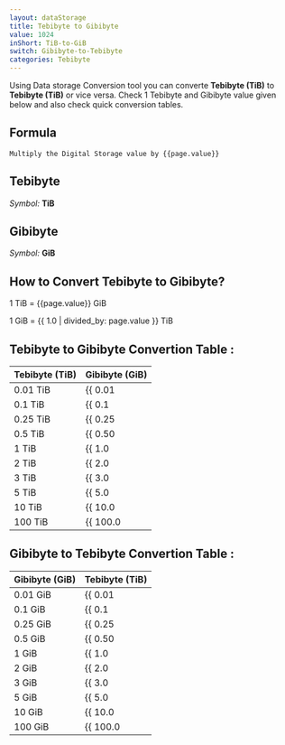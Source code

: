 ```yaml
---
layout: dataStorage
title: Tebibyte to Gibibyte
value: 1024
inShort: TiB-to-GiB
switch: Gibibyte-to-Tebibyte
categories: Tebibyte
---
```


Using Data storage Conversion tool you can converte **Tebibyte (TiB)** to **Tebibyte (TiB)** or vice versa. Check 1 Tebibyte and Gibibyte value given below and also check quick conversion tables.

## Formula
`Multiply the Digital Storage value by {{page.value}}`

## Tebibyte
*Symbol:* **TiB**

## Gibibyte
*Symbol:* **GiB**

## How to Convert Tebibyte to Gibibyte?

1 TiB = {{page.value}} GiB

1 GiB = {{ 1.0 | divided_by: page.value }} TiB


## Tebibyte to Gibibyte Convertion Table :

| Tebibyte (TiB) | Gibibyte (GiB) |
| ---- | ---- |
| 0.01 TiB | {{ 0.01 | times: page.value }} GiB |
| 0.1 TiB | {{ 0.1 | times: page.value }} GiB |
| 0.25 TiB | {{ 0.25 | times: page.value }} GiB |
| 0.5 TiB | {{ 0.50 | times: page.value }} GiB |
| 1 TiB | {{ 1.0 | times: page.value }} GiB |
| 2 TiB | {{ 2.0 | times: page.value }} GiB |
| 3 TiB | {{ 3.0 | times: page.value }} GiB |
| 5 TiB | {{ 5.0 | times: page.value }} GiB |
| 10 TiB | {{ 10.0 | times: page.value }} GiB |
| 100 TiB | {{ 100.0 | times: page.value }} GiB |

## Gibibyte to Tebibyte Convertion Table :

| Gibibyte (GiB) | Tebibyte (TiB) |
| ---- | ---- |
| 0.01 GiB | {{ 0.01 | divided_by: page.value }} TiB |
| 0.1 GiB | {{ 0.1 | divided_by: page.value }} TiB |
| 0.25 GiB | {{ 0.25 | divided_by: page.value }} TiB |
| 0.5 GiB | {{ 0.50 | divided_by: page.value }} TiB |
| 1 GiB | {{ 1.0 | divided_by: page.value }} TiB |
| 2 GiB | {{ 2.0 | divided_by: page.value }} TiB |
| 3 GiB | {{ 3.0 | divided_by: page.value }} TiB |
| 5 GiB | {{ 5.0 | divided_by: page.value }} TiB |
| 10 GiB | {{ 10.0 | divided_by: page.value }} TiB |
| 100 GiB | {{ 100.0 | divided_by: page.value }} TiB |


<script>
document.getElementById('selectInput')[17].selected = true
document.getElementById('selectOutput')[13].selected = true
</script>
